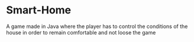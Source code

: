 # Smart-Home
A game made in Java where the player has to control the conditions of the house in order to remain comfortable and not loose the game
